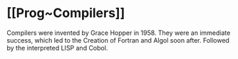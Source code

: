 # [[Prog~Compilers]] 

Compilers were invented by Grace Hopper in 1958. 
They were an immediate success, which led to the Creation of Fortran and Algol soon after. 
Followed by the interpreted LISP and Cobol. 



